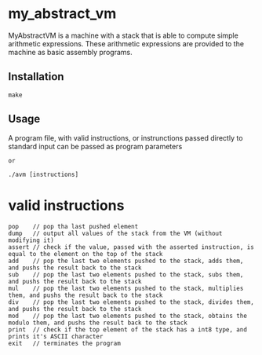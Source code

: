 # my_abstract_vm
MyAbstractVM is a machine with a stack that is able to compute simple arithmetic
expressions. These arithmetic expressions are provided to the machine as basic
assembly programs.

## Installation

```make```

## Usage

A program file, with valid instructions, or instrunctions passed directly 
to standard input can be passed as program parameters
```./avm [valid_program.avm]
or

./avm [instructions]
```

# valid instructions
```push
pop    // pop tha last pushed element
dump   // output all values of the stack from the VM (without modifying it)
assert // check if the value, passed with the asserted instruction, is equal to the element on the top of the stack
add    // pop the last two elements pushed to the stack, adds them, and pushs the result back to the stack
sub    // pop the last two elements pushed to the stack, subs them, and pushs the result back to the stack
mul    // pop the last two elements pushed to the stack, multiplies them, and pushs the result back to the stack
div    // pop the last two elements pushed to the stack, divides them, and pushs the result back to the stack
mod    // pop the last two elements pushed to the stack, obtains the modulo them, and pushs the result back to the stack
print  // check if the top element of the stack has a int8 type, and prints it's ASCII character
exit   // terminates the program
```
